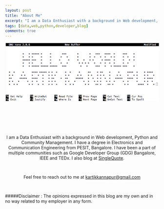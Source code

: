 ```yaml
---
layout: post
title: "About Me"
excerpt: "I am a Data Enthusiast with a background in Web development, Python and Community Management."
tags: [data,web,python,developer,blog]
comments: true
---
```


![](../images/KartikKannapur_Terminal.png)


![]()


![]()


![]()



<center>I am a Data Enthusiast with a background in Web development, Python and Community Management. I have a degree in Electronics and Communication Engineering from PESIT, Bangalore. I have been a part of multiple communities such as Google Developer Group (GDG) Bangalore, IEEE and TEDx. I also blog at <a href="http://singlequote.wordpress.com/">SingleQuote</a>.</center>

![]()

<center>Feel free to reach out to me at <a href="mailto:kartikkannapur@gmail.com">kartikkannapur@gmail.com</a></center>


![]()


#####Disclaimer : The opinions expressed in this blog are my own and in no way related to my employer in any form.